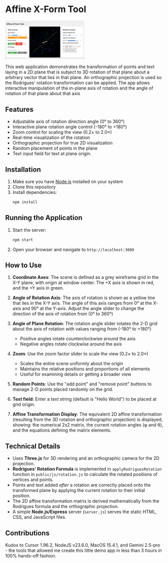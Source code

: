 # Affine X-Form Tool

<img src="affine-xform-tool.png" alt="Affine Transformation Demo" width="50%" />

This web application demonstrates the transformation of points and text laying in a 2D plane that is subject to 3D rotation of that plane about a arbitrary vector that lies in that plane. An orthographic projection is used so the Rodrigues' rotation transformation can be applied. The app allows interactive manipulation of the in-plane axis of rotation and the angle of rotation of that plane about that axis

## Features

- Adjustable axis of rotation direction angle (0° to 360°)
- Interactive plane rotation angle control (-180° to +180°)
- Zoom control for scaling the view (0.2× to 2.0×)
- Real-time visualization of the rotation
- Orthographic projection for true 2D visualization
- Random placement of points in the plane
- Text input field for text at plane origin.

## Installation

1. Make sure you have [Node.js](https://nodejs.org/) installed on your system
2. Clone this repository
3. Install dependencies:
   ```bash
   npm install
   ```

## Running the Application

1. Start the server:
   ```bash
   npm start
   ```
2. Open your browser and navigate to `http://localhost:3000`

## How to Use

1. **Coordinate Axes**: The scene is defined as a grey wireframe
grid in the X-Y plane, with origin at window center. The +X axis is shown in red, and the +Y axis in green.

2. **Angle of Rotation Axis**: The axis of rotation is shown as a yellow line that lies in the X-Y axis. The angle of this axis ranges from 0° at the X-axis and 90° at the Y-axis. Adjust the angle slider to change the direction of the axis of rotation from (0° to 360°)

3. **Angle of Plane Rotation**: The rotation angle slider rotates the 2-D grid about the axis of rotation with values ranging from (-180° to +180°)
   - Positive angles rotate counterclockwise around the axis
   - Negative angles rotate clockwise around the axis

4. **Zoom**: Use the zoom factor slider to scale the view (0.2× to 2.0×)
   - Scales the entire scene uniformly about the origin
   - Maintains the relative positions and proportions of all elements
   - Useful for examining details or getting a broader view

5. **Random Points**: Use the "add point" and "remove point" buttons to manage 2-D points placed randomly on the grid.

6. **Text field**: Enter a text string (default is "Hello World") to be placed at grid origin.

7. **Affine Transformation Display**: The equivalent 2D affine transformation (resulting from the 3D rotation and orthographic projection) is displayed, showing: the numerical 2x2 matrix, the current rotation angles (φ and θ), and the equations defining the matrix elements.

## Technical Details

*   Uses **Three.js** for 3D rendering and an orthographic camera for the 2D projection.
*   **Rodrigues' Rotation Formula** is implemented in `applyRodriguesRotation` function in `public/js/rotation.js` to calculate the rotated positions of vertices and points.
*   Points and text added *after* a rotation are correctly placed onto the transformed plane by applying the current rotation to their initial position.
*   The 2D affine transformation matrix is derived mathematically from the Rodrigues formula and the orthographic projection.
*   A simple **Node.js/Express** server (`server.js`) serves the static HTML, CSS, and JavaScript files. 

## Contributions
Kudos to Cursor 1.96.2, NodeJS v23.6.0, MacOS 15.4.1, and Gemini 2.5-pro - the tools that allowed me create this little demo app in less than 3 hours in 100% hands-off fashion.